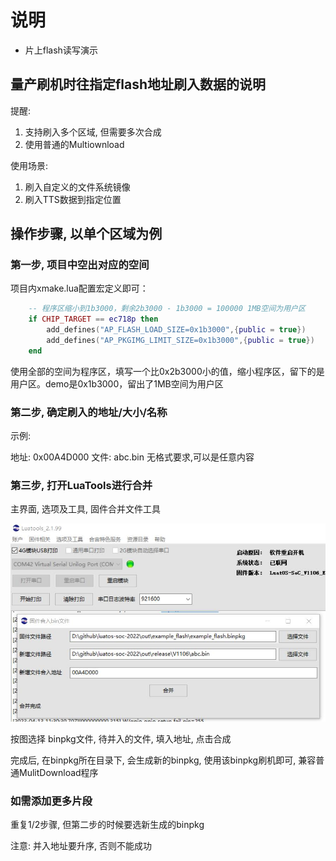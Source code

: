 # 说明

* 片上flash读写演示

## 量产刷机时往指定flash地址刷入数据的说明

提醒:
1. 支持刷入多个区域, 但需要多次合成
2. 使用普通的Multiownload

使用场景:
1. 刷入自定义的文件系统镜像
2. 刷入TTS数据到指定位置

## 操作步骤, 以单个区域为例

### 第一步, 项目中空出对应的空间

项目内xmake.lua配置宏定义即可：

```lua
    -- 程序区缩小到1b3000，剩余2b3000 - 1b3000 = 100000 1MB空间为用户区
    if CHIP_TARGET == ec718p then
        add_defines("AP_FLASH_LOAD_SIZE=0x1b3000",{public = true})
        add_defines("AP_PKGIMG_LIMIT_SIZE=0x1b3000",{public = true})
    end
```

使用全部的空间为程序区，填写一个比0x2b3000小的值，缩小程序区，留下的是用户区。demo是0x1b3000，留出了1MB空间为用户区

### 第二步, 确定刷入的地址/大小/名称

示例:

地址: 0x00A4D000
文件: abc.bin  无格式要求,可以是任意内容

### 第三步, 打开LuaTools进行合并

主界面, 选项及工具, 固件合并文件工具

![](luatools.jpg)

按图选择 binpkg文件, 待并入的文件, 填入地址, 点击合成

完成后, 在binpkg所在目录下, 会生成新的binpkg, 使用该binpkg刷机即可, 兼容普通MulitDownload程序

### 如需添加更多片段

重复1/2步骤, 但第二步的时候要选新生成的binpkg

注意: 并入地址要升序, 否则不能成功
